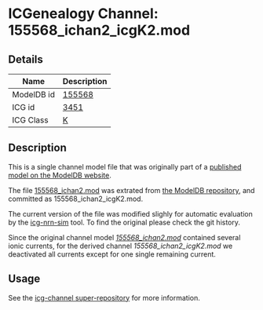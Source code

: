 # ICGenealogy Channel: 155568\_ichan2\_icgK2.mod

## Details

Name | Description
---- | -----------
ModelDB id | [155568](http://senselab.med.yale.edu/ModelDB/ShowModel.cshtml?model=155568)
ICG id | [3451](http://icg.neurotheory.ox.ac.uk/channels/1/3451)
ICG Class | [K](http://icg.neurotheory.ox.ac.uk/channels/1)

## Description

This is a single channel model file that was originally part of a [published model on the ModelDB website](http://senselab.med.yale.edu/ModelDB/ShowModel.cshtml?model=155568).


The file [155568\_ichan2.mod](155568_ichan2_icgK2.mod) was extrated from [the ModelDB repository](http://senselab.med.yale.edu/ModelDB/ShowModel.cshtml?model=155568), and committed as 155568\_ichan2\_icgK2.mod.

The current version of the file was modified slighly for automatic evaluation by the [icg-nrn-sim](https://github.com/icgenealogy/icg-nrn-sim) tool. To find the original please check the git history.

Since the original channel model *[155568\_ichan2.mod](http://senselab.med.yale.edu/ModelDB/ShowModel.cshtml?model=155568)* contained several ionic currents, for the derived channel *155568\_ichan2\_icgK2.mod* we deactivated all currents except for one single remaining current.


## Usage

See the [icg-channel super-repository](https://github.com/icgenealogy/icg-channels) for more information.